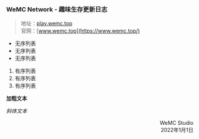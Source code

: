 ### WeMC Network - 趣味生存更新日志
>地址：[play.wemc.top](https://www.wemc.top/join.html)  
>官网：[www.wemc.top](https://www.wemc.top/)


- 无序列表
- 无序列表
- 无序列表

1. 有序列表
2. 有序列表
3. 有序列表

__加粗文本__

*斜体文本*

<span style="display:block;text-align:right;">WeMC Studio</span>
<span style="display:block;text-align:right;">2022年1月1日</span>